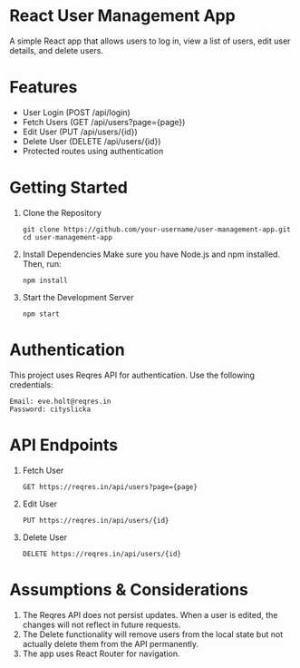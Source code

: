 # React User Management App
A simple React app that allows users to log in, view a list of users, edit user details, and delete users.

# Features
  - User Login (POST /api/login)
  - Fetch Users (GET /api/users?page={page})
  - Edit User (PUT /api/users/{id})
  - Delete User (DELETE /api/users/{id})
  - Protected routes using authentication

# Getting Started
  1. Clone the Repository
     ```
     git clone https://github.com/your-username/user-management-app.git
     cd user-management-app
  2. Install Dependencies
     Make sure you have Node.js and npm installed. Then, run:
     ```
     npm install
     ```
  4.  Start the Development Server
      ```
      npm start
      ```
# Authentication
  This project uses Reqres API for authentication. Use the following credentials:
  ```
  Email: eve.holt@reqres.in
  Password: cityslicka

  ```

# API Endpoints
  1. Fetch User
     ```
     GET https://reqres.in/api/users?page={page}
     ```
  2. Edit User
     ```
     PUT https://reqres.in/api/users/{id}
     ```
  3. Delete User
     ```
     DELETE https://reqres.in/api/users/{id}
     ```

# Assumptions & Considerations
  1. The Reqres API does not persist updates. When a user is edited, the changes will not reflect in future requests.
  2. The Delete functionality will remove users from the local state but not actually delete them from the API permanently.
  3. The app uses React Router for navigation.



